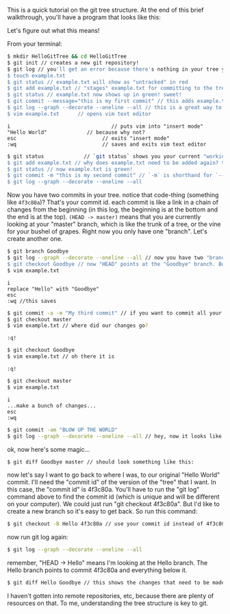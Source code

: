 This is a quick tutorial on the git tree structure. At the end of this brief walkthrough, you'll have a program that looks like this:

Let's figure out what this means!

From your terminal:
```bash
$ mkdir HelloGitTree && cd HelloGitTree
$ git init // creates a new git repository!
$ git log // you'll get an error because there's nothing in your tree yet. that's ok!
$ touch example.txt
$ git status // example.txt will show as "untracked" in red
$ git add example.txt // "stages" example.txt for committing to the tree
$ git status // example.txt now shows up in green! sweet!
$ git commit --message="this is my first commit" // this adds example.txt to your tree
$ git log --graph --decorate --oneline --all // this is a great way to visualize your entire git repository. right now you only have one commit
$ vim example.txt      // opens vim text editor
```

```vim
i                                 // puts vim into "insert mode"
"Hello World"             // because why not?
esc                            // exits "insert mode"
:wq                            // saves and exits vim text editor
```

```bash
$ git status             // `git status` shows you your current "working tree", in other words, the files in your repository that have been modified but haven't been committed yet.
$ git add example.txt // why does example.txt need to be added again? think of it this way - you are moving your CHANGES into the staging area
$ git status // now example.txt is green!
$ git commit -m "this is my second commit" // `-m` is shorthand for `--message=`
$ git log --graph --decorate --oneline --all
```
Now you have two commits in your tree. notice that code-thing (something like `4f3c80a`)? That's your commit id. each commit is like a link in a chain of changes from the beginning (in this log, the beginning is at the bottom and the end is at the top). `(HEAD -> master)` means that you are currently looking at your "master" branch, which is like the trunk of a tree, or the vine for your bushel of grapes. Right now you only have one "branch". Let's create another one.
```bash
$ git branch Goodbye
$ git log --graph --decorate --oneline --all // now you have two "branches," master and "Goodbye". Let's make "HEAD" point at Goodbye. Think of it this way: your eyes are in your HEAD - so you are LOOKING at that branch.
$ git checkout Goodbye // now "HEAD" points at the "Goodbye" branch. But right now Master and Goodbye are both pointed at the same commit. Let's change that.
$ vim example.txt
```
```vim
i
replace "Hello" with "Goodbye"
esc
:wq //this saves
```
```bash
$ git commit -a -m "My third commit" // if you want to commit all your changes, you can skip "add" by using the '-a' option
$ git checkout master
$ vim example.txt // where did our changes go?
```
```vim
:q!
```
```bash
$ git checkout Goodbye 
$ vim example.txt // oh there it is
```
```vim
:q!
```
```bash
$ git checkout master
$ vim example.txt
```
```vim
i
...make a bunch of changes...
esc
:wq
```
```bash
$ git commit -am "BLOW UP THE WORLD"
$ git log --graph --decorate --oneline --all // hey, now it looks like a real tree... maybe a cactus...
```
ok, now here's some magic...
```bash
$ git diff Goodbye master // should look something like this:
```
now let's say I want to go back to where I was, to our original "Hello World" commit. I'll need the "commit id" of the version of the "tree" that I want.
In this case, the "commit id" is 4f3c80a. You'll have to run the "git log" command above to find the commit id (which is unique and will be different on your computer).
We could just run "git checkout 4f3c80a". But I'd like to create a new branch so it's easy to get back. So run this command:
```bash
$ git checkout -B Hello 4f3c80a // use your commit id instead of 4f3c80a.
```
now run git log again:
```bash
$ git log --graph --decorate --oneline --all
```

remember, "HEAD -> Hello" means I'm looking at the Hello branch. The Hello branch points to commit 4f3c80a and everything below it.
```bash
$ git diff Hello Goodbye // this shows the changes that need to be made to get from Hello to Goodbye. Remove "Hello World!" and add "Goodbye World!"
```


I haven't gotten into remote repositories, etc, because there are plenty of resources on that. To me, understanding the tree structure is key to git.
